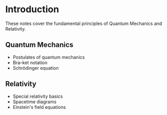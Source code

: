 # Introduction

These notes cover the fundamental principles of Quantum Mechanics and Relativity.

## Quantum Mechanics
- Postulates of quantum mechanics
- Bra–ket notation
- Schrödinger equation

## Relativity
- Special relativity basics
- Spacetime diagrams
- Einstein's field equations

